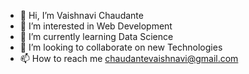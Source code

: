 - 👋 Hi, I’m Vaishnavi Chaudante
- 👀 I’m interested in Web Development
- 🌱 I’m currently learning Data Science
- 💞️ I’m looking to collaborate on new Technologies
- 📫 How to reach me chaudantevaishnavi@gmail.com

<!---
vaishnavichaudante/vaishnavichaudante is a ✨ special ✨ repository because its `README.md` (this file) appears on your GitHub profile.
You can click the Preview link to take a look at your changes.
--->
